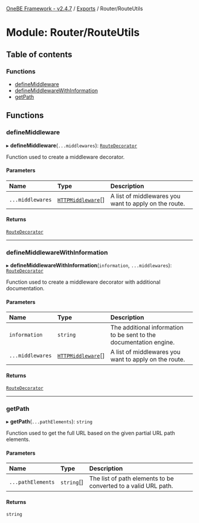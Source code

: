 [OneBE Framework - v2.4.7](../README.md) / [Exports](../modules.md) / Router/RouteUtils

# Module: Router/RouteUtils

## Table of contents

### Functions

- [defineMiddleware](Router_RouteUtils.md#definemiddleware)
- [defineMiddlewareWithInformation](Router_RouteUtils.md#definemiddlewarewithinformation)
- [getPath](Router_RouteUtils.md#getpath)

## Functions

### defineMiddleware

▸ **defineMiddleware**(`...middlewares`): [`RouteDecorator`](Router_RouteTypes.md#routedecorator)

Function used to create a middleware decorator.

#### Parameters

| Name | Type | Description |
| :------ | :------ | :------ |
| `...middlewares` | [`HTTPMiddleware`](HTTP_HTTPTypes.md#httpmiddleware)[] | A list of middlewares you want to apply on the route. |

#### Returns

[`RouteDecorator`](Router_RouteTypes.md#routedecorator)

___

### defineMiddlewareWithInformation

▸ **defineMiddlewareWithInformation**(`information`, `...middlewares`): [`RouteDecorator`](Router_RouteTypes.md#routedecorator)

Function used to create a middleware decorator with additional documentation.

#### Parameters

| Name | Type | Description |
| :------ | :------ | :------ |
| `information` | `string` | The additional information to be sent to the documentation engine. |
| `...middlewares` | [`HTTPMiddleware`](HTTP_HTTPTypes.md#httpmiddleware)[] | A list of middlewares you want to apply on the route. |

#### Returns

[`RouteDecorator`](Router_RouteTypes.md#routedecorator)

___

### getPath

▸ **getPath**(`...pathElements`): `string`

Function used to get the full URL based on the given partial URL path elements.

#### Parameters

| Name | Type | Description |
| :------ | :------ | :------ |
| `...pathElements` | `string`[] | The list of path elements to be converted to a valid URL path. |

#### Returns

`string`
